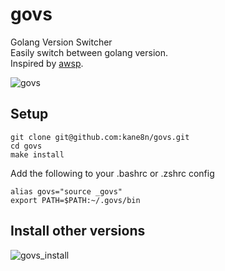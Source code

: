 # govs
Golang Version Switcher  
Easily switch between golang version.  
Inspired by [awsp](https://github.com/johnnyopao/awsp).  

![govs](https://github.com/kane8n/govs/assets/4223926/d8412642-7cad-453e-a37b-e9c3c8aced78)

## Setup
```
git clone git@github.com:kane8n/govs.git
cd govs
make install
```
Add the following to your .bashrc or .zshrc config
```
alias govs="source _govs"
export PATH=$PATH:~/.govs/bin
```
## Install other versions
![govs_install](https://github.com/kane8n/govs/assets/4223926/795a4524-f433-475c-aab8-cc5702dd338f)
